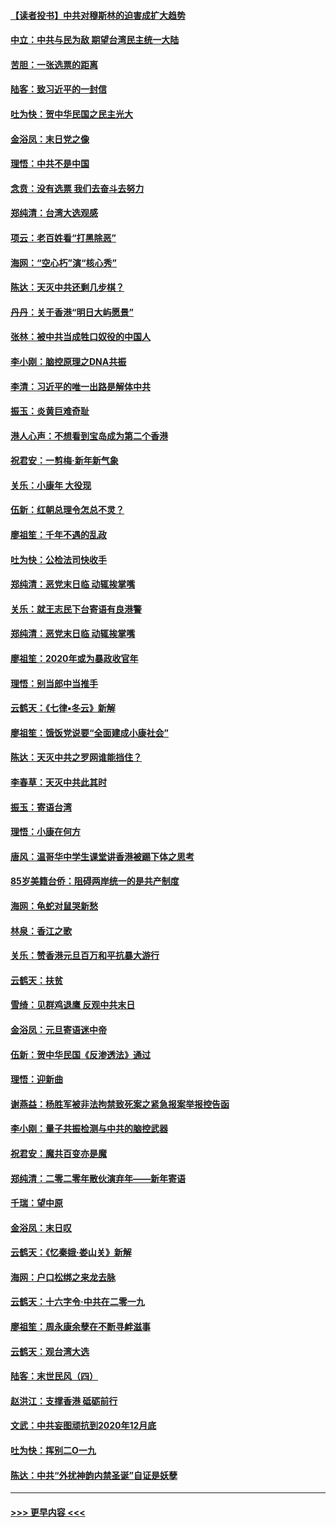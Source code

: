 #### [【读者投书】中共对穆斯林的迫害成扩大趋势](../pages/nsc993/n11791371.md?t=01150222) 
#### [中立：中共与民为敌 期望台湾民主统一大陆](../pages/nsc993/n11790392.md?t=01150222) 
#### [苦胆：一张选票的距离](../pages/nsc993/n11788914.md?t=01150222) 
#### [陆客：致习近平的一封信](../pages/nsc993/n11788867.md?t=01150222) 
#### [吐为快：贺中华民国之民主光大](../pages/nsc993/n11788618.md?t=01150222) 
#### [金浴凤：末日党之像](../pages/nsc993/n11787475.md?t=01150222) 
#### [理悟：中共不是中国](../pages/nsc993/n11787463.md?t=01150222) 
#### [念贲：没有选票  我们去奋斗去努力](../pages/nsc993/n11787398.md?t=01150222) 
#### [郑纯清：台湾大选观感](../pages/nsc993/n11786210.md?t=01150222) 
#### [项云：老百姓看“打黑除恶”](../pages/nsc993/n11785398.md?t=01150222) 
#### [海网：“空心朽”演“核心秀”](../pages/nsc993/n11783874.md?t=01150222) 
#### [陈达：天灭中共还剩几步棋？](../pages/nsc993/n11783719.md?t=01150222) 
#### [丹丹：关于香港“明日大屿愿景”](../pages/nsc993/n11783273.md?t=01150222) 
#### [张林：被中共当成牲口奴役的中国人](../pages/nsc993/n11782397.md?t=01150222) 
#### [李小刚：脑控原理之DNA共振](../pages/nsc993/n11780962.md?t=01150222) 
#### [李清：习近平的唯一出路是解体中共](../pages/nsc993/n11780866.md?t=01150222) 
#### [振玉：炎黄巨难奇耻](../pages/nsc993/n11779632.md?t=01150222) 
#### [港人心声：不想看到宝岛成为第二个香港](../pages/nsc993/n11778817.md?t=01150222) 
#### [祝君安：一剪梅‧新年新气象](../pages/nsc993/n11776340.md?t=01150222) 
#### [关乐：小康年 大役现](../pages/nsc993/n11774213.md?t=01150222) 
#### [伍新：红朝总理令怎总不灵？](../pages/nsc993/n11770813.md?t=01150222) 
#### [廖祖笙：千年不遇的乱政](../pages/nsc993/n11770373.md?t=01150222) 
#### [吐为快：公检法司快收手](../pages/nsc993/n11770359.md?t=01150222) 
#### [郑纯清：恶党末日临 动辄挨掌嘴](../pages/nsc993/n11769912.md?t=01150222) 
#### [关乐：就王志民下台寄语有良港警](../pages/nsc993/n11769903.md?t=01150222) 
#### [郑纯清：恶党末日临 动辄挨掌嘴](../pages/nsc993/n11769356.md?t=01150222) 
#### [廖祖笙：2020年或为暴政收官年](../pages/nsc993/n11768216.md?t=01150222) 
#### [理悟：别当郎中当推手](../pages/nsc993/n11768243.md?t=01150222) 
#### [云鹤天：《七律▪冬云》新解](../pages/nsc993/n11768204.md?t=01150222) 
#### [廖祖笙：饿饭党说要“全面建成小康社会”](../pages/nsc993/n11767482.md?t=01150222) 
#### [陈达：天灭中共之罗网谁能挡住？](../pages/nsc993/n11767465.md?t=01150222) 
#### [李春草：天灭中共此其时](../pages/nsc993/n11767452.md?t=01150222) 
#### [振玉：寄语台湾](../pages/nsc993/n11767432.md?t=01150222) 
#### [理悟：小康在何方](../pages/nsc993/n11767394.md?t=01150222) 
#### [唐风：温哥华中学生课堂讲香港被踢下体之思考](../pages/nsc993/n11766848.md?t=01150222) 
#### [85岁美籍台侨：阻碍两岸统一的是共产制度](../pages/nsc993/n11765043.md?t=01150222) 
#### [海网：龟蛇对鼠哭新愁](../pages/nsc993/n11764895.md?t=01150222) 
#### [林泉：香江之歌](../pages/nsc993/n11764415.md?t=01150222) 
#### [关乐：赞香港元旦百万和平抗暴大游行](../pages/nsc993/n11764382.md?t=01150222) 
#### [云鹤天：扶贫](../pages/nsc993/n11764245.md?t=01150222) 
#### [雪绮：见群鸡退鹰  反观中共末日](../pages/nsc993/n11762112.md?t=01150222) 
#### [金浴凤：元旦寄语迷中帝](../pages/nsc993/n11761788.md?t=01150222) 
#### [伍新：贺中华民国《反渗透法》通过](../pages/nsc993/n11761994.md?t=01150222) 
#### [理悟：迎新曲](../pages/nsc993/n11761152.md?t=01150222) 
#### [谢燕益：杨胜军被非法拘禁致死案之紧急报案举报控告函](../pages/nsc993/n11756134.md?t=01150222) 
#### [李小刚：量子共振检测与中共的脑控武器](../pages/nsc993/n11754518.md?t=01150222) 
#### [祝君安：魔共百变亦是魔](../pages/nsc993/n11754469.md?t=01150222) 
#### [郑纯清：二零二零年散伙演弃年——新年寄语](../pages/nsc993/n11754195.md?t=01150222) 
#### [千瑞：望中原](../pages/nsc993/n11754159.md?t=01150222) 
#### [金浴凤：末日叹](../pages/nsc993/n11752359.md?t=01150222) 
#### [云鹤天：《忆秦娥‧娄山关》新解](../pages/nsc993/n11752348.md?t=01150222) 
#### [海网：户口松绑之来龙去脉](../pages/nsc993/n11752328.md?t=01150222) 
#### [云鹤天：十六字令‧中共在二零一九](../pages/nsc993/n11752305.md?t=01150222) 
#### [廖祖笙：周永康余孽在不断寻衅滋事](../pages/nsc993/n11751013.md?t=01150222) 
#### [云鹤天：观台湾大选](../pages/nsc993/n11751007.md?t=01150222) 
#### [陆客：末世民风（四）](../pages/nsc993/n11749203.md?t=01150222) 
#### [赵洪江：支撑香港 砥砺前行](../pages/nsc993/n11748482.md?t=01150222) 
#### [文武：中共妄图顽抗到2020年12月底](../pages/nsc993/n11748446.md?t=01150222) 
#### [吐为快：挥别二O一九](../pages/nsc993/n11748411.md?t=01150222) 
#### [陈达：中共“外扰神韵内禁圣诞”自证是妖孽](../pages/nsc993/n11748226.md?t=01150222) 

----
#### [ >>> 更早内容 <<< ](../indexes/nsc993-earlier.md)
